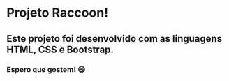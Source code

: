 # Projeto Raccoon!

## Este projeto foi desenvolvido com as linguagens HTML, CSS e Bootstrap.

### Espero que gostem! :smile:
